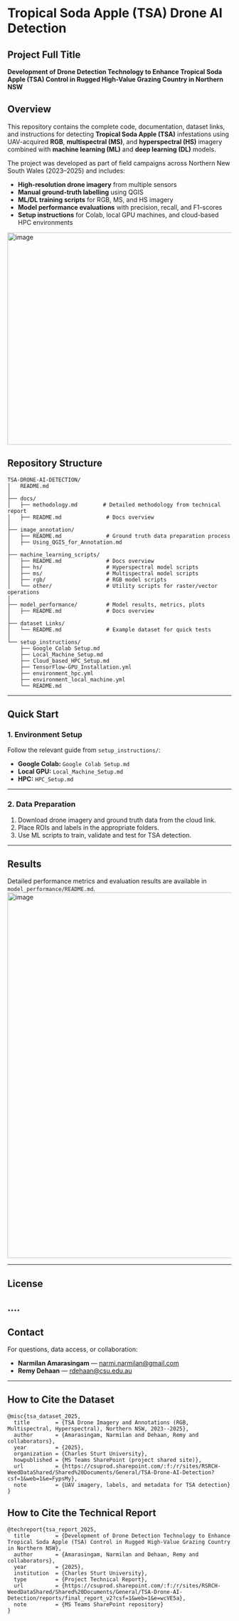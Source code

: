 # Tropical Soda Apple (TSA) Drone AI Detection

## Project Full Title  
**Development of Drone Detection Technology to Enhance Tropical Soda Apple (TSA) Control in Rugged High-Value Grazing Country in Northern NSW**

## Overview
This repository contains the complete code, documentation, dataset links, and instructions for detecting **Tropical Soda Apple (TSA)** infestations using UAV-acquired **RGB**, **multispectral (MS)**, and **hyperspectral (HS)** imagery combined with **machine learning (ML)** and **deep learning (DL)** models.

The project was developed as part of field campaigns across Northern New South Wales (2023–2025) and includes:

- **High-resolution drone imagery** from multiple sensors  
- **Manual ground-truth labelling** using QGIS
- **ML/DL training scripts** for RGB, MS, and HS imagery  
- **Model performance evaluations** with precision, recall, and F1-scores  
- **Setup instructions** for Colab, local GPU machines, and cloud-based HPC environments

<img width="1757" height="476" alt="image" src="https://github.com/user-attachments/assets/07aae30d-5239-423d-9972-53792d432c0d" />

## Repository Structure
```
TSA-DRONE-AI-DETECTION/
│   README.md
│
├── docs/
│   ├── methodology.md        # Detailed methodology from technical report
│   ├── README.md              # Docs overview
│
├── image_annotation/
│   ├── README.md              # Ground truth data preparation process
│   ├── Using_QGIS_for_Annotation.md
│
├── machine_learning_scripts/
│   ├── README.md              # Docs overview
│   ├── hs/                    # Hyperspectral model scripts
│   ├── ms/                    # Multispectral model scripts
│   ├── rgb/                   # RGB model scripts
│   └── other/                 # Utility scripts for raster/vector operations
│
├── model_performance/         # Model results, metrics, plots
│   ├── README.md              # Docs overview
│
├── dataset Links/
│   └── README.md              # Example dataset for quick tests
│
└── setup_instructions/
    ├── Google Colab Setup.md
    ├── Local_Machine_Setup.md
    ├── Cloud_based_HPC_Setup.md
    ├── TensorFlow-GPU_Installation.yml
    ├── environment_hpc.yml
    ├── environment_local_machine.yml
    └── README.md
```

---

## Quick Start

### 1. Environment Setup
Follow the relevant guide from `setup_instructions/`:
- **Google Colab:** `Google Colab Setup.md`
- **Local GPU:** `Local_Machine_Setup.md`
- **HPC:** `HPC_Setup.md`

---

### 2. Data Preparation
1. Download drone imagery and ground truth data from the cloud link.
2. Place ROIs and labels in the appropriate folders.
3. Use ML scripts to train, validate and test for TSA detection.

---

## Results
Detailed performance metrics and evaluation results are available in `model_performance/README.md`.
<img width="1932" height="820" alt="image" src="https://github.com/user-attachments/assets/838b75a2-7570-4d0c-9df8-ae661abcaccf" />


---

## License
....
---
## Contact

For questions, data access, or collaboration:

- **Narmilan Amarasingam** — <narmi.narmilan@gmail.com>
- **Remy Dehaan** — <rdehaan@csu.edu.au>
---

## How to Cite the Dataset

```
@misc{tsa_dataset_2025,
  title        = {TSA Drone Imagery and Annotations (RGB, Multispectral, Hyperspectral), Northern NSW, 2023--2025},
  author       = {Amarasingam, Narmilan and Dehaan, Remy and collaborators},
  year         = {2025},
  organization = {Charles Sturt University},
  howpublished = {MS Teams SharePoint (project shared site)},
  url          = {https://csuprod.sharepoint.com/:f:/r/sites/RSRCH-WeedDataShared/Shared%20Documents/General/TSA-Drone-AI-Detection?csf=1&web=1&e=FypsMy},
  note         = {UAV imagery, labels, and metadata for TSA detection}
}

```
## How to Cite the Technical Report
```
@techreport{tsa_report_2025,
  title        = {Development of Drone Detection Technology to Enhance Tropical Soda Apple (TSA) Control in Rugged High-Value Grazing Country in Northern NSW},
  author       = {Amarasingam, Narmilan and Dehaan, Remy and collaborators},
  year         = {2025},
  institution  = {Charles Sturt University},
  type         = {Project Technical Report},
  url          = {https://csuprod.sharepoint.com/:f:/r/sites/RSRCH-WeedDataShared/Shared%20Documents/General/TSA-Drone-AI-Detection/reports/final_report_v2?csf=1&web=1&e=wcVE5a},
  note         = {MS Teams SharePoint repository}
}

```
